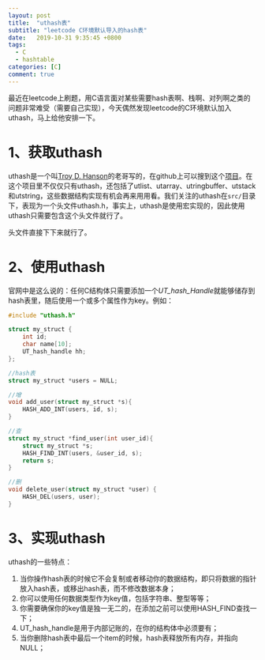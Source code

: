 ```yaml
---
layout: post
title:  "uthash表"
subtitle: "leetcode C环境默认导入的hash表"
date:   2019-10-31 9:35:45 +0800
tags:
  - C
  - hashtable
categories: [C]
comment: true
---
```


最近在leetcode上刷题，用C语言面对某些需要hash表啊、栈啊、对列啊之类的问题非常难受（需要自己实现），今天偶然发现leetcode的C环境默认加入uthash，马上给他安排一下。

# 1、获取uthash

uthash是一个叫[Troy D. Hanson](http://troydhanson.github.io/)的老哥写的，在github上可以搜到这个[项目](https://github.com/troydhanson/uthash)。在这个项目里不仅仅只有uthash，还包括了utlist、utarray、utringbuffer、utstack和utstring，这些数据结构实现有机会再来用用看。我们关注的uthash在`src/`目录下，表现为一个头文件uthash.h，事实上，uthash是使用宏实现的，因此使用uthash只需要包含这个头文件就行了。

头文件直接下下来就行了。

# 2、使用uthash

官网中是这么说的：任何C结构体只需要添加一个*UT_hash_Handle*就能够储存到hash表里，随后使用一个或多个属性作为key。例如：

```c
#include "uthash.h"

struct my_struct {
	int id;
	char name[10];
	UT_hash_handle hh;
};

//hash表
struct my_struct *users = NULL;

//增
void add_user(struct my_struct *s){
    HASH_ADD_INT(users, id, s);
}

//查
struct my_struct *find_user(int user_id){
    struct my_struct *s;
    HASH_FIND_INT(users, &user_id, s);
    return s;
}

//删
void delete_user(struct my_struct *user) {
    HASH_DEL(users, user);
}
```

# 3、实现uthash

uthash的一些特点：

1. 当你操作hash表的时候它不会复制或者移动你的数据结构，即只将数据的指针放入hash表，或移出hash表，而不修改数据本身；
2. 你可以使用任何数据类型作为key值，包括字符串、整型等等；
3. 你需要确保你的key值是独一无二的，在添加之前可以使用HASH_FIND查找一下；
4. UT_hash_handle是用于内部记账的，在你的结构体中必须要有；
5. 当你删除hash表中最后一个item的时候，hash表释放所有内存，并指向NULL；



